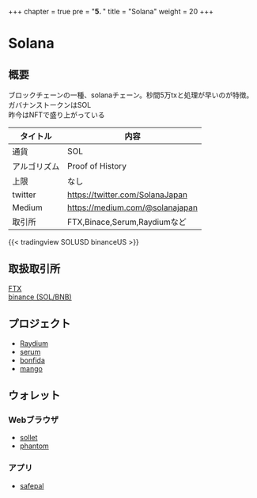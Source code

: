 +++
chapter = true
pre = "<b>5. </b>"
title = "Solana"
weight = 20
+++

# Solana

## 概要
ブロックチェーンの一種、solanaチェーン。秒間5万txと処理が早いのが特徴。  
ガバナンストークンはSOL  
昨今はNFTで盛り上がっている

タイトル |内容
---|---
通貨|SOL
アルゴリズム|Proof of History
上限|なし
twitter | https://twitter.com/SolanaJapan
Medium | https://medium.com/@solanajapan
取引所|FTX,Binace,Serum,Raydiumなど


{{< tradingview SOLUSD binanceUS >}}

## 取扱取引所
[FTX](https://ftx.com/#a=34339172)  
[binance (SOL/BNB)](https://accounts.binance.com/ja/register?ref=25096395)

## プロジェクト
- [Raydium](/solana/raydium/)
- [serum](/solana/serum/)
- [bonfida](/solana/bonfida/)
- [mango](/solana/mango/)

## ウォレット

### Webブラウザ
- [sollet](https://www.sollet.io)
- [phantom](https://phantom.app)

### アプリ
- [safepal](https://safepal.io)

